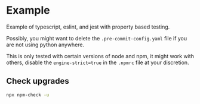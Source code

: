 # Example

Example of typescript, eslint, and jest with property based testing.

Possibly, you might want to delete the `.pre-commit-config.yaml` file if you are not using python anywhere.

This is only tested with certain versions of node and npm, it might work with others, disable the `engine-strict=true` in the `.npmrc` file at your discretion.


## Check upgrades

```bash
npx npm-check -u
```
